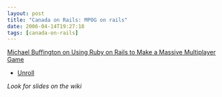 ```yaml
---
layout: post
title: "Canada on Rails: MPOG on rails"
date: 2006-04-14T19:27:18
tags: [canada-on-rails]
---
```


<p><a href="http://www.canadaonrails.com/speakers/show/15">Michael Buffington on Using Ruby on Rails to Make a Massive Multiplayer Game</a></p>

<ul>
<li><a href="http://llor.nu">Unroll</a></li>
</ul>

<p><em>Look for slides on the wiki</em></p>

